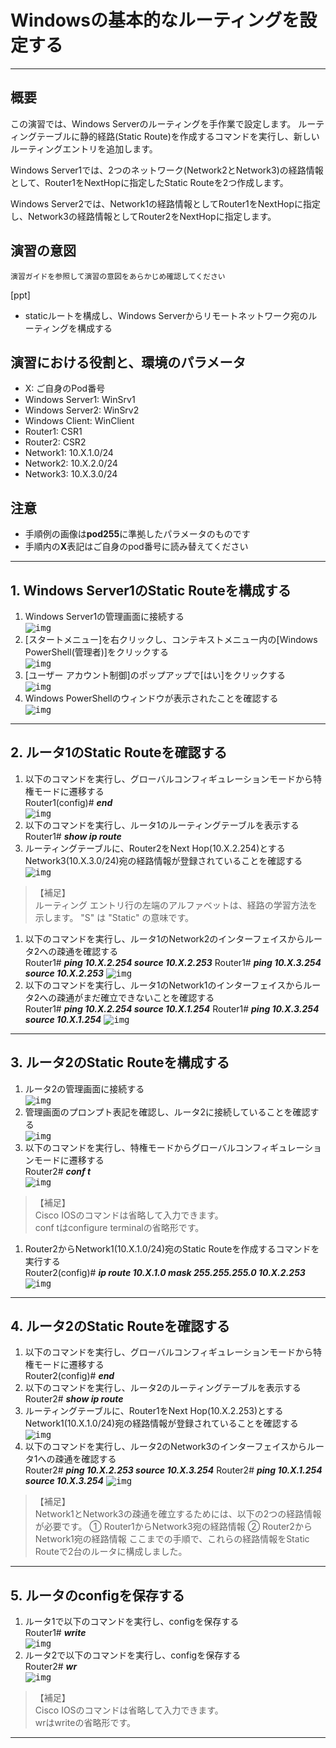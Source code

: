 

# Windowsの基本的なルーティングを設定する
---

## 概要
この演習では、Windows Serverのルーティングを手作業で設定します。
ルーティングテーブルに静的経路(Static Route)を作成するコマンドを実行し、新しいルーティングエントリを追加します。

Windows Server1では、2つのネットワーク(Network2とNetwork3)の経路情報として、Router1をNextHopに指定したStatic Routeを2つ作成します。

Windows Server2では、Network1の経路情報としてRouter1をNextHopに指定し、Network3の経路情報としてRouter2をNextHopに指定します。


## 演習の意図
    演習ガイドを参照して演習の意図をあらかじめ確認してください
[ppt]
- staticルートを構成し、Windows Serverからリモートネットワーク宛のルーティングを構成する


## 演習における役割と、環境のパラメータ
- X: ご自身のPod番号
- Windows Server1: WinSrv1
- Windows Server2: WinSrv2
- Windows Client: WinClient
- Router1: CSR1
- Router2: CSR2
- Network1: 10.X.1.0/24
- Network2: 10.X.2.0/24
- Network3: 10.X.3.0/24


## 注意
- 手順例の画像は<B>pod255</B>に準拠したパラメータのものです
- 手順内の<B>X</B>表記はご自身のpod番号に読み替えてください

---

## 1. Windows Server1のStatic Routeを構成する

1. Windows Server1の管理画面に接続する  
<kbd>![img](image/03/11.png)</kbd>
1. [スタートメニュー]を右クリックし、コンテキストメニュー内の[Windows PowerShell(管理者)]をクリックする  
<kbd>![img](image/03/12.png)</kbd>
1. [ユーザー アカウント制御]のポップアップで[はい]をクリックする  
<kbd>![img](image/03/13.png)</kbd>
1. Windows PowerShellのウィンドウが表示されたことを確認する  
<kbd>![img](image/03/14.png)</kbd>

---

## 2. ルータ1のStatic Routeを確認する
1. 以下のコマンドを実行し、グローバルコンフィギュレーションモードから特権モードに遷移する  
    Router1(config)# ***end***  
<kbd>![img](image/02/21.png)</kbd>
1. 以下のコマンドを実行し、ルータ1のルーティングテーブルを表示する  
    Router1# ***show ip route***  
1. ルーティングテーブルに、Router2をNext Hop(10.X.2.254)とするNetwork3(10.X.3.0/24)宛の経路情報が登録されていることを確認する  
<kbd>![img](image/02/22.png)</kbd>
> 【補足】  
> ルーティング エントリ行の左端のアルファベットは、経路の学習方法を示します。
> "S" は "Static" の意味です。
1. 以下のコマンドを実行し、ルータ1のNetwork2のインターフェイスからルータ2への疎通を確認する  
    Router1# ***ping 10.X.2.254 source 10.X.2.253***
    Router1# ***ping 10.X.3.254 source 10.X.2.253***
<kbd>![img](image/02/23.png)</kbd>
1. 以下のコマンドを実行し、ルータ1のNetwork1のインターフェイスからルータ2への疎通がまだ確立できないことを確認する  
    Router1# ***ping 10.X.2.254 source 10.X.1.254***
    Router1# ***ping 10.X.3.254 source 10.X.1.254***
<kbd>![img](image/02/24.png)</kbd>

---

## 3. ルータ2のStatic Routeを構成する

1. ルータ2の管理画面に接続する  
<kbd>![img](image/02/31.png)</kbd>
1. 管理画面のプロンプト表記を確認し、ルータ2に接続していることを確認する  
<kbd>![img](image/02/32.png)</kbd>
1. 以下のコマンドを実行し、特権モードからグローバルコンフィギュレーションモードに遷移する  
    Router2# ***conf t***  
<kbd>![img](image/02/33.png)</kbd>
> 【補足】  
> Cisco IOSのコマンドは省略して入力できます。  
> conf tはconfigure terminalの省略形です。  
1. Router2からNetwork1(10.X.1.0/24)宛のStatic Routeを作成するコマンドを実行する  
    Router2(config)# ***ip route 10.X.1.0 mask 255.255.255.0 10.X.2.253***
<kbd>![img](image/02/34.png)</kbd>

---

## 4. ルータ2のStatic Routeを確認する
1. 以下のコマンドを実行し、グローバルコンフィギュレーションモードから特権モードに遷移する  
    Router2(config)# ***end***  
1. 以下のコマンドを実行し、ルータ2のルーティングテーブルを表示する  
    Router2# ***show ip route***  
1. ルーティングテーブルに、Router1をNext Hop(10.X.2.253)とするNetwork1(10.X.1.0/24)宛の経路情報が登録されていることを確認する  
<kbd>![img](image/02/41.png)</kbd>
1. 以下のコマンドを実行し、ルータ2のNetwork3のインターフェイスからルータ1への疎通を確認する  
    Router2# ***ping 10.X.2.253 source 10.X.3.254***
    Router2# ***ping 10.X.1.254 source 10.X.3.254***
<kbd>![img](image/02/42.png)</kbd>
> 【補足】  
> Network1とNetwork3の疎通を確立するためには、以下の2つの経路情報が必要です。
> ① Router1からNetwork3宛の経路情報
> ② Router2からNetwork1宛の経路情報
> ここまでの手順で、これらの経路情報をStatic Routeで2台のルータに構成しました。


---

## 5. ルータのconfigを保存する
1. ルータ1で以下のコマンドを実行し、configを保存する  
    Router1# ***write***  
<kbd>![img](image/02/51.png)</kbd>
1. ルータ2で以下のコマンドを実行し、configを保存する  
    Router2# ***wr***  
<kbd>![img](image/02/52.png)</kbd>
> 【補足】  
> Cisco IOSのコマンドは省略して入力できます。  
> wrはwriteの省略形です。 


---
